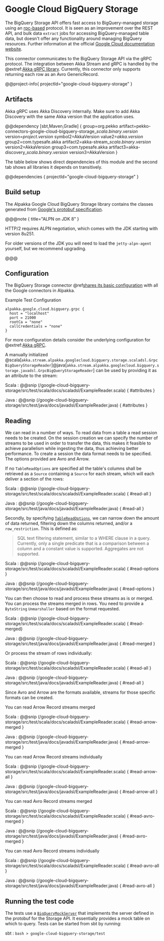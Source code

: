 # Google Cloud BigQuery Storage

The BigQuery Storage API offers fast access to BigQuery-managed storage using an [rpc-based](https://cloud.google.com/bigquery/docs/reference/storage/rpc) protocol.
It is seen as an improvement over the REST API, and bulk data `extract` jobs for accessing BigQuery-managed table data, but doesn't offer any functionality around managing BigQuery resources.
Further information at the official [Google Cloud documentation website](https://cloud.google.com/bigquery/docs/reference/storage).

This connector communicates to the BigQuery Storage API via the gRPC protocol. The integration between Akka Stream and gRPC is handled by the
@extref:[Akka gRPC library](akka-grpc:/). Currently, this connector only supports returning each row as an Avro GenericRecord.

@@project-info{ projectId="google-cloud-bigquery-storage" }

## Artifacts

Akka gRPC uses Akka Discovery internally. Make sure to add Akka Discovery with the same Akka version that the application uses.

@@dependency [sbt,Maven,Gradle] {
  group=org.pekko
  artifact=pekko-connectors-google-cloud-bigquery-storage_$scala.binary.version$
  version=$project.version$
  symbol2=AkkaVersion
  value2=$akka.version$
  group2=com.typesafe.akka
  artifact2=akka-stream_$scala.binary.version$
  version2=AkkaVersion
  group3=com.typesafe.akka
  artifact3=akka-discovery_$scala.binary.version$
  version3=AkkaVersion
}

The table below shows direct dependencies of this module and the second tab shows all libraries it depends on transitively.

@@dependencies { projectId="google-cloud-bigquery-storage" }

## Build setup

The Alpakka Google Cloud BigQuery Storage library contains the classes generated from [Google's protobuf specification](https://github.com/googleapis/java-bigquerystorage/tree/master/proto-google-cloud-bigquerystorage-v1).

@@@note { title="ALPN on JDK 8" }

HTTP/2 requires ALPN negotiation, which comes with the JDK starting with
version 8u251.

For older versions of the JDK you will need to load the `jetty-alpn-agent`
yourself, but we recommend upgrading.

@@@

## Configuration

The BigQuery Storage connector @ref[shares its basic configuration](google-common.md) with all the Google connectors in Alpakka.

Example Test Configuration
```
alpakka.google.cloud.bigquery.grpc {
  host = "localhost"
  port = 21000
  rootCa = "none"
  callCredentials = "none"
}
```

For more configuration details consider the underlying configuration for @extref:[Akka gRPC](akka-grpc:/client/configuration.html).

A manually initialized @scala[`akka.stream.alpakka.googlecloud.bigquery.storage.scaladsl.GrpcBigQueryStorageReader`]@java[`akka.stream.alpakka.googlecloud.bigquery.storage.javadsl.GrpcBigQueryStorageReader`] can be used by providing it as an attribute to the stream:

Scala
: @@snip (/google-cloud-bigquery-storage/src/test/scala/docs/scaladsl/ExampleReader.scala) { #attributes }

Java
: @@snip (/google-cloud-bigquery-storage/src/test/java/docs/javadsl/ExampleReader.java) { #attributes }

## Reading

We can read in a number of ways. To read data from a table a read session needs to be created. 
On the session creation we can specify the number of streams to be used in order to transfer the data, this makes it feasible to achieve parallelism while ingesting the data, thus achieving better performance.
To create a session the data format needs to be specified. The options provided are Avro and Arrow.

If no `TableReadOptions` are specified all the table's columns shall be retrieved as a `Source` containing a `Source` for each stream, which will each deliver a section of the rows:

Scala
: @@snip (/google-cloud-bigquery-storage/src/test/scala/docs/scaladsl/ExampleReader.scala) { #read-all }

Java
: @@snip (/google-cloud-bigquery-storage/src/test/java/docs/javadsl/ExampleReader.java) { #read-all }

Secondly, by specifying [`TableReadOptions`](https://cloud.google.com/bigquery/docs/reference/storage/rpc/google.cloud.bigquery.storage.v1#tablereadoptions), we can narrow down the amount of data returned, filtering down the columns returned, and/or a `row_restriction`. This is defined as:

> SQL text filtering statement, similar to a WHERE clause in a query. Currently, only a single predicate that is a comparison between a column and a constant value is supported. Aggregates are not supported.

Scala
: @@snip (/google-cloud-bigquery-storage/src/test/scala/docs/scaladsl/ExampleReader.scala) { #read-options }

Java
: @@snip (/google-cloud-bigquery-storage/src/test/java/docs/javadsl/ExampleReader.java) { #read-options }

You can then choose to read and process these streams as is or merged. 
You can process the streams merged in rows. You need to provide a `ByteString` `Unmarshaller` based on the format requested.

Scala
: @@snip (/google-cloud-bigquery-storage/src/test/scala/docs/scaladsl/ExampleReader.scala) { #read-merged}

Java
: @@snip (/google-cloud-bigquery-storage/src/test/java/docs/javadsl/ExampleReader.java) { #read-merged }

Or process the stream of rows individually:

Scala
: @@snip (/google-cloud-bigquery-storage/src/test/scala/docs/scaladsl/ExampleReader.scala) { #read-all }

Java
: @@snip (/google-cloud-bigquery-storage/src/test/java/docs/javadsl/ExampleReader.java) { #read-all }

Since Avro and Arrow are the formats available, streams for those specific formats can be created.

You can read Arrow Record streams merged 

Scala
: @@snip (/google-cloud-bigquery-storage/src/test/scala/docs/scaladsl/ExampleReader.scala) { #read-arrow-merged }

Java
: @@snip (/google-cloud-bigquery-storage/src/test/java/docs/javadsl/ExampleReader.java) { #read-arrow-merged }

You can read Arrow Record streams individually 

Scala
: @@snip (/google-cloud-bigquery-storage/src/test/scala/docs/scaladsl/ExampleReader.scala) { #read-arrow-all }

Java
: @@snip (/google-cloud-bigquery-storage/src/test/java/docs/javadsl/ExampleReader.java) { #read-arrow-all }

You can read Avro Record streams merged

Scala
: @@snip (/google-cloud-bigquery-storage/src/test/scala/docs/scaladsl/ExampleReader.scala) { #read-avro-merged }

Java
: @@snip (/google-cloud-bigquery-storage/src/test/java/docs/javadsl/ExampleReader.java) { #read-avro-merged }

You can read Avro Record streams individually

Scala
: @@snip (/google-cloud-bigquery-storage/src/test/scala/docs/scaladsl/ExampleReader.scala) { #read-avro-all }

Java
: @@snip (/google-cloud-bigquery-storage/src/test/java/docs/javadsl/ExampleReader.java) { #read-avro-all }



## Running the test code
The tests use a [`BigQueryMockServer`](/google-cloud-bigquery-storage/src/test/scala/akka/stream/alpakka/bigquery/storage/mock/BigQueryMockServer.scala) that implements the server defined in the protobuf for the Storage API. It essentially provides a mock table on which to query.
Tests can be started from sbt by running:

sbt
:   ```bash
    > google-cloud-bigquery-storage/test
    ```
